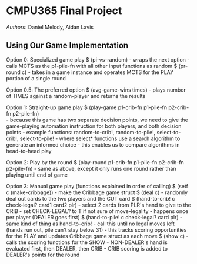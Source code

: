 # CMPU365 Final Project

*Authors*: Daniel Melody, Aidan Lavis

## Using Our Game Implementation

Option 0: Specialized game play
  $ (pi-vs-random)
    - wraps the next option
    - calls MCTS as the p1-pile-fn with all other input functions as random
  $ (pr-round c)
    - takes in a game instance and operates MCTS for the PLAY portion of a
    single round

Option 0.5: The preferred option
  $ (avg-game-wins times)
    - plays number of TIMES against a random-player and returns the results

Option 1: Straight-up game play
  $ (play-game p1-crib-fn p1-pile-fn p2-crib-fn p2-pile-fn)  
    - because this game has two separate decision points, we need to give
    the game-playing automation instruction for both players, and both decision
    points
    - example functions: random-to-crib!, random-to-pile!, select-to-crib!,
    select-to-pile!
      - where select* functions use a search algorithm to generate an informed
      choice
    - this enables us to compare algorithms in head-to-head play

Option 2: Play by the round
  $ (play-round p1-crib-fn p1-pile-fn p2-crib-fn p2-pile-fn)
    - same as above, except it only runs one round rather than playing until
    end of game

Option 3: Manual game play (functions explained in order of calling)
  $ (setf c (make-cribbage))
    - make the Cribbage game struct
  $ (deal c)
    - randomly deal out cards to the two players and the CUT card
  $ (hand-to-crib! c check-legal? card1 card2 plr)
    - select 2 cards from PLR's hand to give to the CRIB
    - set CHECK-LEGAL? to T if not sure of move-legality
    - happens once per player (DEALER goes first)
  $ (hand-to-pile! c check-legal? card plr)
    - same kind of thing as hand-to-crib!
    - call this until no legal moves left (hands run out, pile can't stay below
    31)
    - this tracks scoring opportunities for the PLAY and updates Cribbage game
    struct as each move
  $ (show c)
    - calls the scoring functions for the SHOW
    - NON-DEALER's hand is evaluated first, then DEALER, then CRIB
      - CRIB scoring is added to DEALER's points for the round
